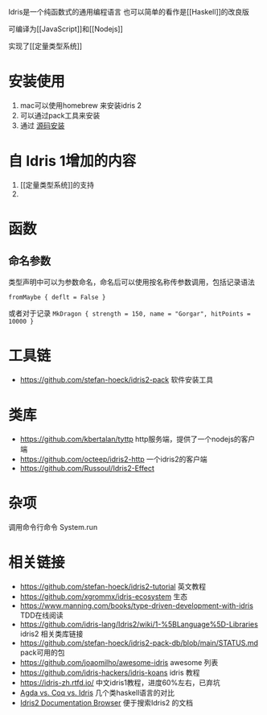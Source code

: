Idris是一个纯函数式的通用编程语言
也可以简单的看作是[[Haskell]]的改良版

可编译为[[JavaScript]]和[[Nodejs]]

实现了[[定量类型系统]]

# 安装使用
1. mac可以使用homebrew 来安装idris 2
2. 可以通过pack工具来安装
3. 通过 [源码安装](https://github.com/idris-lang/Idris2/blob/main/INSTALL.md)


# 自 Idris 1增加的内容
1.  [[定量类型系统]]的支持
2. 


# 函数
## 命名参数
类型声明中可以为参数命名，命名后可以使用按名称传参数调用，包括记录语法

`fromMaybe { deflt = False }`

或者对于记录
`MkDragon { strength = 150, name = "Gorgar", hitPoints = 10000 }`




# 工具链
- https://github.com/stefan-hoeck/idris2-pack 软件安装工具

# 类库
- https://github.com/kbertalan/tyttp http服务端，提供了一个nodejs的客户端
- https://github.com/octeep/idris2-http 一个idris2的客户端
- https://github.com/Russoul/Idris2-Effect
# 杂项
调用命令行命令  System.run 

# 相关链接
- https://github.com/stefan-hoeck/idris2-tutorial 英文教程
- https://github.com/xgrommx/idris-ecosystem 生态
- https://www.manning.com/books/type-driven-development-with-idris TDD在线阅读
- https://github.com/idris-lang/Idris2/wiki/1-%5BLanguage%5D-Libraries  idris2 相关类库链接
- https://github.com/stefan-hoeck/idris2-pack-db/blob/main/STATUS.md pack可用的包
- https://github.com/joaomilho/awesome-idris awesome 列表
- https://github.com/idris-hackers/idris-koans idris 教程
- https://idris-zh.rtfd.io/ 中文idris1教程，进度60%左右，已弃坑
- [Agda vs. Coq vs. Idris](https://whatisrt.github.io/dependent-types/2020/02/18/agda-vs-coq-vs-idris.html)  几个类haskell语言的对比
- [Idris2 Documentation Browser](https://idris2docs.sinyax.net/) 便于搜索Idris2 的文档
